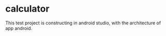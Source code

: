 # calculator
This test project is constructing in android studio, with the architecture of app android.
